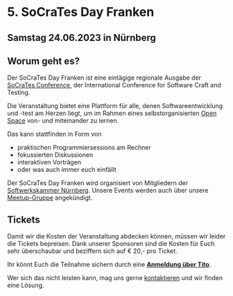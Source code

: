 # 5. SoCraTes Day Franken

## Samstag 24.06.2023 in Nürnberg

## Worum geht es?

Der SoCraTes Day Franken ist eine eintägige regionale Ausgabe
der <a href="https://socrates-conference.de/" target="_blank">SoCraTes Conference</a>, 
der International Conference for Software Craft and Testing.

Die Veranstaltung bietet eine Plattform für alle,
denen Softwareentwicklung und -test am Herzen liegt,
um im Rahmen eines selbstorganisierten <a href="https://agilecoachcamp.org/tiki-index.php?page=OpenSpace" target="_blank">Open Space</a>
von- und miteinander zu lernen.

Das kann stattfinden in Form von
- praktischen Programmiersessions am Rechner
- fokussierten Diskussionen
- interaktiven Vorträgen
- oder was auch immer euch einfällt

Der SoCraTes Day Franken wird organisiert von Mitgliedern
der <a href="https://www.softwerkskammer.org/groups/nuernberg" target="_blank">Softwerkskammer Nürnberg</a>.
Unsere Events werden auch über unsere <a href="https://www.meetup.com/de-DE/softwerkskammer-nuernberg/" target="_blank">Meetup-Gruppe</a> angekündigt.

## Tickets
Damit wir die Kosten der Veranstaltung abdecken können, müssen wir leider die Tickets bepreisen. 
Dank unserer Sponsoren sind die Kosten für Euch sehr überschaubar und beziffern sich auf € 20,- pro Ticket.

Ihr könnt Euch die Teilnahme sichern durch eine 
<b><a href="https://ti.to/SoCraTesDayFranken/2023" target="_blank">Anmeldung über Tito</a></b>.

Wer sich das nicht leisten kann, 
mag uns gerne <a href="mailto:info@socrates-day-franken.de" target="_blank">kontaktieren</a>
und wir finden eine Lösung.

<br/>
